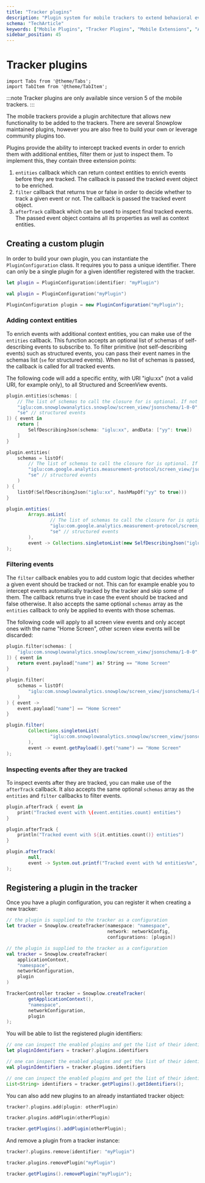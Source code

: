 ```yaml
---
title: "Tracker plugins"
description: "Plugin system for mobile trackers to extend behavioral event collection functionality."
schema: "TechArticle"
keywords: ["Mobile Plugins", "Tracker Plugins", "Mobile Extensions", "Analytics Plugins", "Mobile Features", "Plugin System"]
sidebar_position: 45
---
```


# Tracker plugins

```mdx-code-block
import Tabs from '@theme/Tabs';
import TabItem from '@theme/TabItem';
```

:::note
Tracker plugins are only available since version 5 of the mobile trackers.
:::

The mobile trackers provide a plugin architecture that allows new functionality to be added to the trackers.
There are several Snowplow maintained plugins, however you are also free to build your own or leverage community plugins too.

Plugins provide the ability to intercept tracked events in order to enrich them with additional entities, filter them or just to inspect them.
To implement this, they contain three extension points:

1. `entities` callback which can return context entities to enrich events before they are tracked. The callback is passed the tracked event object to be enriched.
2. `filter` callback that returns true or false in order to decide whether to track a given event or not. The callback is passed the tracked event object.
3. `afterTrack` callback which can be used to inspect final tracked events. The passed event object contains all its properties as well as context entities.

## Creating a custom plugin

In order to build your own plugin, you can instantiate the `PluginConfiguration` class.
It requires you to pass a unique identifier.
There can only be a single plugin for a given identifier registered with the tracker.

<Tabs groupId="platform" queryString>
  <TabItem value="ios" label="iOS" default>

```swift
let plugin = PluginConfiguration(identifier: "myPlugin")
```

  </TabItem>
  <TabItem value="android" label="Android (Kotlin)">

```kotlin
val plugin = PluginConfiguration("myPlugin")
```

  </TabItem>
  <TabItem value="android-java" label="Android (Java)">

```java
PluginConfiguration plugin = new PluginConfiguration("myPlugin");
```

  </TabItem>
</Tabs>

### Adding context entities

To enrich events with additional context entities, you can make use of the `entities` callback.
This function accepts an optional list of schemas of self-describing events to subscribe to.
To filter primitive (not self-describing events) such as structured events, you can pass their event names in the schemas list (`se` for structured events).
When no list of schemas is passed, the callback is called for all tracked events.

The following code will add a specific entity, with URI "iglu:xx" (not a valid URI, for example only), to all Structured and ScreenView events.

<Tabs groupId="platform" queryString>
  <TabItem value="ios" label="iOS" default>

```swift
plugin.entities(schemas: [
    // The list of schemas to call the closure for is optional. If not passed, the callback is called for all events.
    "iglu:com.snowplowanalytics.snowplow/screen_view/jsonschema/1-0-0", // screen view events
    "se" // structured events
]) { event in
    return [
        SelfDescribingJson(schema: "iglu:xx", andData: ["yy": true])
    ]
}
```

  </TabItem>
  <TabItem value="android" label="Android (Kotlin)">

```kotlin
plugin.entities(
    schemas = listOf(
        // The list of schemas to call the closure for is optional. If not passed, the callback is called for all events.
        "iglu:com.google.analytics.measurement-protocol/screen_view/jsonschema/1-0-0", // screen view events
        "se" // structured events
    )
) {
    listOf(SelfDescribingJson("iglu:xx", hashMapOf("yy" to true)))
}
```

  </TabItem>
  <TabItem value="android-java" label="Android (Java)">

```java
plugin.entities(
        Arrays.asList(
                // The list of schemas to call the closure for is optional. If not passed, the callback is called for all events.
                "iglu:com.google.analytics.measurement-protocol/screen_view/jsonschema/1-0-0", // screen view events
                "se" // structured events
        ),
        event -> Collections.singletonList(new SelfDescribingJson("iglu:xx", Collections.singletonMap("yy", true)))
);
```

  </TabItem>
</Tabs>

### Filtering events

The `filter` callback enables you to add custom logic that decides whether a given event should be tracked or not.
This can for example enable you to intercept events automatically tracked by the tracker and skip some of them.
The callback returns true in case the event should be tracked and false otherwise.
It also accepts the same optional `schemas` array as the `entities` callback to only be applied to events with those schemas.

The following code will apply to all screen view events and only accept ones with the name "Home Screen", other screen view events will be discarded:

<Tabs groupId="platform" queryString>
  <TabItem value="ios" label="iOS" default>

```swift
plugin.filter(schemas: [
    "iglu:com.snowplowanalytics.snowplow/screen_view/jsonschema/1-0-0", // screen view events
]) { event in
    return event.payload["name"] as? String == "Home Screen"
}
```

  </TabItem>
  <TabItem value="android" label="Android (Kotlin)">

```kotlin
plugin.filter(
    schemas = listOf(
        "iglu:com.snowplowanalytics.snowplow/screen_view/jsonschema/1-0-0", // screen view events
    )
) { event ->
    event.payload["name"] == "Home Screen"
}
```

  </TabItem>
  <TabItem value="android-java" label="Android (Java)">

```java
plugin.filter(
        Collections.singletonList(
                "iglu:com.snowplowanalytics.snowplow/screen_view/jsonschema/1-0-0", // screen view events
        ),
        event -> event.getPayload().get("name") == "Home Screen"
);
```

  </TabItem>
</Tabs>

### Inspecting events after they are tracked

To inspect events after they are tracked, you can make use of the `afterTrack` callback.
It also accepts the same optional `schemas` array as the `entities` and `filter` callbacks to filter events.

<Tabs groupId="platform" queryString>
  <TabItem value="ios" label="iOS" default>

```swift
plugin.afterTrack { event in
    print("Tracked event with \(event.entities.count) entities")
}
```

  </TabItem>
  <TabItem value="android" label="Android (Kotlin)">

```kotlin
plugin.afterTrack {
    println("Tracked event with ${it.entities.count()} entities")
}
```

  </TabItem>
  <TabItem value="android-java" label="Android (Java)">

```java
plugin.afterTrack(
        null,
        event -> System.out.printf("Tracked event with %d entities%n", event.getEntities().size())
);
```

  </TabItem>
</Tabs>

## Registering a plugin in the tracker

Once you have a plugin configuration, you can register it when creating a new tracker:

<Tabs groupId="platform" queryString>
  <TabItem value="ios" label="iOS" default>

```swift
// the plugin is supplied to the tracker as a configuration
let tracker = Snowplow.createTracker(namespace: "namespace",
                                     network: networkConfig,
                                     configurations: [plugin])
```

  </TabItem>
  <TabItem value="android" label="Android (Kotlin)">

```kotlin
// the plugin is supplied to the tracker as a configuration
val tracker = Snowplow.createTracker(
    applicationContext,
    "namespace",
    networkConfiguration,
    plugin
)
```

  </TabItem>
  <TabItem value="android-java" label="Android (Java)">

```java
TrackerController tracker = Snowplow.createTracker(
        getApplicationContext(),
        "namespace",
        networkConfiguration,
        plugin
);
```

  </TabItem>
</Tabs>

You will be able to list the registered plugin identifiers:

<Tabs groupId="platform" queryString>
  <TabItem value="ios" label="iOS" default>

```swift
// one can inspect the enabled plugins and get the list of their identifiers
let pluginIdentifiers = tracker?.plugins.identifiers
```

  </TabItem>
  <TabItem value="android" label="Android (Kotlin)">

```kotlin
// one can inspect the enabled plugins and get the list of their identifiers
val pluginIdentifiers = tracker.plugins.identifiers
```

  </TabItem>
  <TabItem value="android-java" label="Android (Java)">

```java
// one can inspect the enabled plugins and get the list of their identifiers
List<String> identifiers = tracker.getPlugins().getIdentifiers();
```

  </TabItem>
</Tabs>

You can also add new plugins to an already instantiated tracker object:

<Tabs groupId="platform" queryString>
  <TabItem value="ios" label="iOS" default>

```swift
tracker?.plugins.add(plugin: otherPlugin)
```

  </TabItem>
  <TabItem value="android" label="Android (Kotlin)">

```kotlin
tracker.plugins.addPlugin(otherPlugin)
```

  </TabItem>
  <TabItem value="android-java" label="Android (Java)">

```java
tracker.getPlugins().addPlugin(otherPlugin);
```

  </TabItem>
</Tabs>

And remove a plugin from a tracker instance:

<Tabs groupId="platform" queryString>
  <TabItem value="ios" label="iOS" default>

```swift
tracker?.plugins.remove(identifier: "myPlugin")
```

  </TabItem>
  <TabItem value="android" label="Android (Kotlin)">

```kotlin
tracker.plugins.removePlugin("myPlugin")
```

  </TabItem>
  <TabItem value="android-java" label="Android (Java)">

```java
tracker.getPlugins().removePlugin("myPlugin");
```

  </TabItem>
</Tabs>
